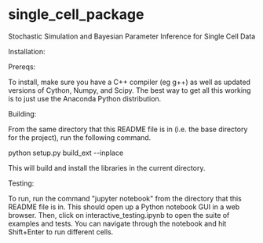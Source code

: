 # single_cell_package
Stochastic Simulation and Bayesian Parameter Inference for Single Cell Data

Installation: 

Prereqs:

To install, make sure you have a C++ compiler (eg g++) as well as updated versions of Cython, Numpy, and Scipy. The best way to get all this working is to just use the Anaconda Python distribution.

Building:

From the same directory that this README file is in (i.e. the base directory for the project), run the following command.

python setup.py build_ext --inplace

This will build and install the libraries in the current directory.

Testing:

To run, run the command "jupyter notebook" from the directory that this README file is in. This should open up a Python notebook GUI in a web browser. Then, click on interactive_testing.ipynb to open the suite of examples and tests. You can navigate through the notebook and hit Shift+Enter to run different cells.
